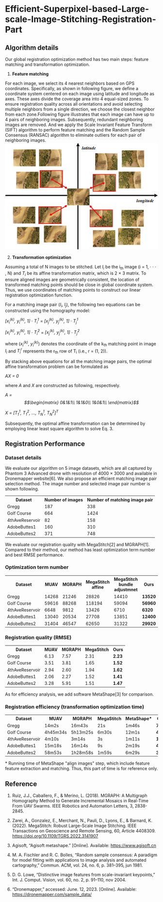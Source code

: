 # Efficient-Superpixel-based-Large-scale-Image-Stitching-Registration-Part
## Algorithm details
Our global registration optimization method has two main steps: feature matching and transformation optimization.

1) **Feature matching**


For each image, we select its 4 nearest neighbors based on GPS coordinates. Specifically, as shown in following figure, we define a coordinate system centered on each image using latitude and longitude as axes. These axes divide the coverage area into 4 equal-sized zones. To ensure registration quality across all orientations and avoid selecting multiple neighbors from a single direction, we choose the closest neighbor from each zone.Following figure illustrates that each image can have up to 4 pairs of neighboring images. Subsequently, redundant neighboring images are removed. And we apply the Scale Invariant Feature Transform (SIFT) algorithm to perform feature matching and the Random Sample Consensus (RANSAC) algorithm to eliminate outliers for each pair of neighboring images.
![image](4NN_select.png)

2) **Transformation optimization**

Assuming a total of N images to be stitched. Let *I<sub>i</sub>* be the i<sub>th</sub> image (i = 1, · · · , N) and *T<sub>i</sub>* be its affine transformation matrix, which is 2 × 3 matrix. To ensure aligned images are geometrically consistent, the location of transformed matching points should be close in global coordinate system. Thus, we use coordinates of matching points to construct our linear registration optimization function.

For a matching image pair (*I<sub>i</sub>*, *I<sub>j</sub>*), the following two equations can be constructed using the homography model:

*[x<sub>i</sub><sup>(k)</sup>, y<sub>i</sub><sup>(k)</sup>, 1]* $\cdot$ *T<sub>i</sub><sup>1</sup>* = *[x<sub>j</sub><sup>(k)</sup>, y<sub>j</sub><sup>(k)</sup>, 1]* $\cdot$ *T<sub>j</sub><sup>1</sup>*

*[x<sub>i</sub><sup>(k)</sup>, y<sub>i</sub><sup>(k)</sup>, 1]* $\cdot$ *T<sub>i</sub><sup>2</sup>* = *[x<sub>j</sub><sup>(k)</sup>, y<sub>j</sub><sup>(k)</sup>, 1]* $\cdot$ *T<sub>j</sub><sup>2</sup>*

where (*x<sub>i</sub><sup>(k)</sup>*, *y<sub>i</sub><sup>(k)</sup>*) denotes the coordinate of the k<sub>th</sub> matching point in image *I<sub>i</sub>* and *T<sub>i</sub><sup>r</sup>* represents the r<sub>th</sub> row of T<sub>i</sub> (i.e., r = (1, 2)).

By stacking above equations for all the matching image pairs, the optimal affine transformation problem can be formulated as

*AX = 0*

where *A* and *X* are constructed as following, respectively.

*A = $$\begin{matrix}
0&1&1\\
1&1&0\\
1&0&1\\
\end{matrix}$$*

*X = [T<sub>1</sub><sup>1</sup>, T<sub>1</sub><sup>2</sup>, ..., T<sub>N</sub><sup>1</sup>, T<sub>N</sub><sup>2</sup>]<sup>T</sup>*

Subsequently, the optimal affine transformation can be determined by employing linear least square algorithm to solve Eq. 3.

## Registration Performance
### Dataset details
We evaluate our algorithm on 5 image datasets, which are all captured by Phantom 3 Advanced drone with resolution of 4000 × 3000 and available in Dronemapper website[6]. We also propose an efficient matching image pair selection method. The image number and selected image pair number is shown following.

<table style="width:100%">
  <tr>
    <th>Dataset</th>
    <th>Number of images</th>
    <th>Number of matching image pair</th>
  </tr>
   </tr>
  <tr>
    <td>Gregg</td>
    <td>187</td>
    <td>338</td>
  </tr>
  <tr>
    <td>Golf Course</td>
    <td>664</td>
    <td>1424</td>
  </tr>
  <tr>
    <td>4thAveReservoir</td>
    <td>82</td>
    <td>158</td>
  </tr>
  <tr>
    <td>AdobeButtes1</td>
    <td>160</td>
    <td>310</td>
  </tr>
  <tr>
    <td>AdobeButtes2</td>
    <td>371</td>
    <td>748</td>
  </tr>
</table>

We evaluate our registration quality with MegaStitch[2] and MGRAPH[1]. Compared to their method, our method has least optimization term number and best RMSE performance.

### Optimization term number
<table style="width:100%">
  <tr>
    <th>Dataset</th>
    <th>MUAV</th>
    <th>MGRAPH</th>
    <th>MegaStitch affine</th>
    <th>MegaStitch bundle adjustmnet</th>
    <th>Ours</th>
  </tr>
   </tr>
  <tr>
    <td>Gregg</td>
    <td>14268</td>
    <td>21246</td>
    <td>28826</td>
    <td>14410</td>
    <td><b>13520</b></td>
  </tr>
  <tr>
    <td>Golf Course</td>
    <td>59616</td>
    <td>88268</td>
    <td>118194</td>
    <td>59094</td>
    <td><b>56960</b></td>
  </tr>
  <tr>
    <td>4thAveReservoir</td>
    <td>6648</td>
    <td>9812</td>
    <td>13426</td>
    <td>6710</td>
    <td><b>6320</b></td>
  </tr>
  <tr>
    <td>AdobeButtes1</td>
    <td>13040</td>
    <td>20534</td>
    <td>27708</td>
    <td>13851</td>
    <td><b>12400</b></td>
  </tr>
  <tr>
    <td>AdobeButtes2</td>
    <td>31404</td>
    <td>46547</td>
    <td>62650</td>
    <td>31322</td>
    <td><b>29920</b></td>
  </tr>
</table>

### Registration quality (RMSE) 
<table style="width:100%">
  <tr>
    <th>Dataset</th>
    <th>MUAV</th>
    <th>MGRAPH</th>
    <th>MegaStitch</th>
    <th>Ours</th>
  </tr>
   </tr>
  <tr>
    <td>Gregg</td>
    <td>6.13</td>
    <td>7.57</td>
    <td>2.31</td>
    <td><b>2.23</b></td>
  </tr>
  <tr>
    <td>Golf Course</td>
    <td>3.51</td>
    <td>3.81</td>
    <td>1.65</td>
    <td><b>1.52</b></td>
  </tr>
  <tr>
    <td>4thAveReservoir</td>
    <td>2.94</td>
    <td>2.60</td>
    <td>1.94</td>
    <td><b>1.62</b></td>
  </tr>
  <tr>
    <td>AdobeButtes1</td>
    <td>2.06</td>
    <td>2.27</td>
    <td>1.52</td>
    <td><b>1.41</b></td>
  </tr>
  <tr>
    <td>AdobeButtes2</td>
    <td>3.28</td>
    <td>5.91</td>
    <td>1.51</td>
    <td><b>1.47</b></td>
  </tr>
</table>

As for efficiency analysis, we add software MetaShape[3] for comparison.

### Registration efficiency (transformation optimization time) 
<table style="width:100%">
  <tr>
    <th>Dataset</th>
    <th>MUAV</th>
    <th>MGRAPH</th>
    <th>MegaStitch</th>
    <th>MetaShape*</th>
    <th>Ours</th>
  </tr>
   </tr>
  <tr>
    <td>Gregg</td>
    <td>14m2s</td>
    <td>16m43s</td>
    <td>21s</td>
    <td>1m46s</td>
    <td><b>7s</b></td>
  </tr>
  <tr>
    <td>Golf Course</td>
    <td>4h45m34s</td>
    <td>5h13m25s</td>
    <td>6m30s</td>
    <td>12m1s</td>
    <td><b>4m4s</b></td>
  </tr>
  <tr>
    <td>4thAveReservoir</td>
    <td>4m10s</td>
    <td>3m14s</td>
    <td>3s</td>
    <td>1m11s</td>
    <td><b>1s</b></td>
  </tr>
  <tr>
    <td>AdobeButtes1</td>
    <td>15m18s</td>
    <td>16m14s</td>
    <td>9s</td>
    <td>2m19s</td>
    <td><b>4s</b></td>
  </tr>
  <tr>
    <td>AdobeButtes2</td>
    <td>58m53s</td>
    <td>1h28m58s</td>
    <td>1m59s</td>
    <td>6m29s</td>
    <td><b>31s</b></td>
  </tr>
</table>
* Running time of MetaShape "align images" step, which include feature feature extraction and matching. Thus, this part of time is for reference only.


## Reference

1. Ruiz, J.J., Caballero, F., & Merino, L. (2018). MGRAPH: A Multigraph Homography Method to Generate Incremental Mosaics in Real-Time From UAV Swarms. IEEE Robotics and Automation Letters, 3, 2838-2845.

2. Zarei, A., Gonzalez, E., Merchant, N., Pauli, D., Lyons, E., & Barnard, K. (2022). MegaStitch: Robust Large-Scale Image Stitching. IEEE Transactions on Geoscience and Remote Sensing, 60, Article 4408309. https://doi.org/10.1109/TGRS.2022.3141907

3. Agisoft, “Agisoft metashape.” [Online]. Available: https://www.agisoft.cn

4. M. A. Fischler and R. C. Bolles, “Random sample consensus: A paradigm for model fitting with applications to image analysis and automated cartography,” Commun. ACM, vol. 24, no. 6, p. 381–395, jun 1981.

5. D. G. Lowe, “Distinctive image features from scale-invariant keypoints,” Int. J. Comput. Vision, vol. 60, no. 2, p. 91–110, nov 2004.

6. “Dronemapper,” accessed: June. 12, 2023. [Online]. Available: https://dronemapper.com/sample_data/

